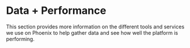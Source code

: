 # Data + Performance

This section provides more information on the different tools and services we use on Phoenix to help gather data and see how well the platform is performing.
